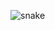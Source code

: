 ![snake](https://github.com/M4ttheww/M4ttheww/assets/152736490/f5afdd98-2c9c-4cc8-8a1e-1cd70d6f296f)
